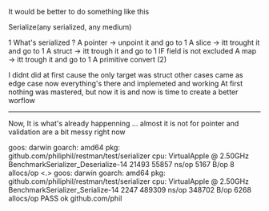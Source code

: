 It would be better to do something like this


Serialize(any serialized, any medium)

1    What's serialized ?
        A pointer
            -> unpoint it and go to 1
        A slice
            -> itt trought it and go to 1
        A struct
            -> itt trough it and go to 1 IF field is not excluded
        A map
            -> itt trough it and go to 1
        A primitive
            convert (2)

I didnt did at first cause the only target was struct other cases came as edge case
now everything's there and implemeted and working
At first nothing was mastered, but now it is and now is time to create a better worflow

___________
Now, It is what's already happenning ... almost
it is not for pointer
and validation are a bit messy right now

goos: darwin
goarch: amd64
pkg: github.com/philiphil/restman/test/serializer
cpu: VirtualApple @ 2.50GHz
BenchmarkSerializer_Deserialize-14    	   21493	     55857 ns/op	    5167 B/op	       8 allocs/op
<.>
goos: darwin
goarch: amd64
pkg: github.com/philiphil/restman/test/serializer
cpu: VirtualApple @ 2.50GHz
BenchmarkSerializer_Serialize-14    	    2247	    489309 ns/op	  348702 B/op	    6268 allocs/op
PASS
ok  	github.com/phil
